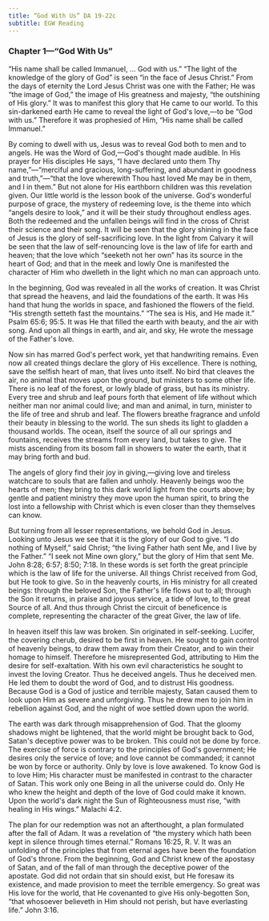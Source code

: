 ```yaml
---
title: “God With Us” DA 19-22c
subtitle: EGW Reading
---
```


### Chapter 1—“God With Us”

“His name shall be called Immanuel, ... God with us.” “The light of the knowledge of the glory of God” is seen “in the face of Jesus Christ.” From the days of eternity the Lord Jesus Christ was one with the Father; He was “the image of God,” the image of His greatness and majesty, “the outshining of His glory.” It was to manifest this glory that He came to our world. To this sin-darkened earth He came to reveal the light of God's love,—to be “God with us.” Therefore it was prophesied of Him, “His name shall be called Immanuel.”

By coming to dwell with us, Jesus was to reveal God both to men and to angels. He was the Word of God,—God's thought made audible. In His prayer for His disciples He says, “I have declared unto them Thy name,”—“merciful and gracious, long-suffering, and abundant in goodness and truth,”—“that the love wherewith Thou hast loved Me may be in them, and I in them.” But not alone for His earthborn children was this revelation given. Our little world is the lesson book of the universe. God's wonderful purpose of grace, the mystery of redeeming love, is the theme into which “angels desire to look,” and it will be their study throughout endless ages. Both the redeemed and the unfallen beings will find in the cross of Christ their science and their song. It will be seen that the glory shining in the face of Jesus is the glory of self-sacrificing love. In the light from Calvary it will be seen that the law of self-renouncing love is the law of life for earth and heaven; that the love which “seeketh not her own” has its source in the heart of God; and that in the meek and lowly One is manifested the character of Him who dwelleth in the light which no man can approach unto.

In the beginning, God was revealed in all the works of creation. It was Christ that spread the heavens, and laid the foundations of the earth. It was His hand that hung the worlds in space, and fashioned the flowers of the field. “His strength setteth fast the mountains.” “The sea is His, and He made it.” Psalm 65:6; 95:5. It was He that filled the earth with beauty, and the air with song. And upon all things in earth, and air, and sky, He wrote the message of the Father's love.

Now sin has marred God's perfect work, yet that handwriting remains. Even now all created things declare the glory of His excellence. There is nothing, save the selfish heart of man, that lives unto itself. No bird that cleaves the air, no animal that moves upon the ground, but ministers to some other life. There is no leaf of the forest, or lowly blade of grass, but has its ministry. Every tree and shrub and leaf pours forth that element of life without which neither man nor animal could live; and man and animal, in turn, minister to the life of tree and shrub and leaf. The flowers breathe fragrance and unfold their beauty in blessing to the world. The sun sheds its light to gladden a thousand worlds. The ocean, itself the source of all our springs and fountains, receives the streams from every land, but takes to give. The mists ascending from its bosom fall in showers to water the earth, that it may bring forth and bud.

The angels of glory find their joy in giving,—giving love and tireless watchcare to souls that are fallen and unholy. Heavenly beings woo the hearts of men; they bring to this dark world light from the courts above; by gentle and patient ministry they move upon the human spirit, to bring the lost into a fellowship with Christ which is even closer than they themselves can know.

But turning from all lesser representations, we behold God in Jesus. Looking unto Jesus we see that it is the glory of our God to give. “I do nothing of Myself,” said Christ; “the living Father hath sent Me, and I live by the Father.” “I seek not Mine own glory,” but the glory of Him that sent Me. John 8:28; 6:57; 8:50; 7:18. In these words is set forth the great principle which is the law of life for the universe. All things Christ received from God, but He took to give. So in the heavenly courts, in His ministry for all created beings: through the beloved Son, the Father's life flows out to all; through the Son it returns, in praise and joyous service, a tide of love, to the great Source of all. And thus through Christ the circuit of beneficence is complete, representing the character of the great Giver, the law of life.

In heaven itself this law was broken. Sin originated in self-seeking. Lucifer, the covering cherub, desired to be first in heaven. He sought to gain control of heavenly beings, to draw them away from their Creator, and to win their homage to himself. Therefore he misrepresented God, attributing to Him the desire for self-exaltation. With his own evil characteristics he sought to invest the loving Creator. Thus he deceived angels. Thus he deceived men. He led them to doubt the word of God, and to distrust His goodness. Because God is a God of justice and terrible majesty, Satan caused them to look upon Him as severe and unforgiving. Thus he drew men to join him in rebellion against God, and the night of woe settled down upon the world.

The earth was dark through misapprehension of God. That the gloomy shadows might be lightened, that the world might be brought back to God, Satan's deceptive power was to be broken. This could not be done by force. The exercise of force is contrary to the principles of God's government; He desires only the service of love; and love cannot be commanded; it cannot be won by force or authority. Only by love is love awakened. To know God is to love Him; His character must be manifested in contrast to the character of Satan. This work only one Being in all the universe could do. Only He who knew the height and depth of the love of God could make it known. Upon the world's dark night the Sun of Righteousness must rise, “with healing in His wings.” Malachi 4:2.

The plan for our redemption was not an afterthought, a plan formulated after the fall of Adam. It was a revelation of “the mystery which hath been kept in silence through times eternal.” Romans 16:25, R. V. It was an unfolding of the principles that from eternal ages have been the foundation of God's throne. From the beginning, God and Christ knew of the apostasy of Satan, and of the fall of man through the deceptive power of the apostate. God did not ordain that sin should exist, but He foresaw its existence, and made provision to meet the terrible emergency. So great was His love for the world, that He covenanted to give His only-begotten Son, “that whosoever believeth in Him should not perish, but have everlasting life.” John 3:16.